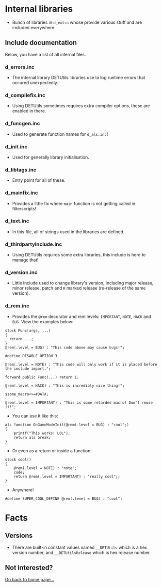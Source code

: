 # Internal libraries
- Bunch of libraries in `d_extra` whose provide various stuff and are included everywhere.

## Include documentation
Below, you have a list of all internal files.

### d_errors.inc
- The internal library DETUtils libraries use to log runtime errors that occured unexpectedly.

### d_compilefix.inc
- Using DETUtils sometimes requires extra compiler options, these are enabled in there.

### d_funcgen.inc
- Used to generate function names for `d_als.inc`!

### d_init.inc
- Used for generally library initialisation.

### d_libtags.inc
- Entry point for all of these.

### d_mainfix.inc
- Provides a little fix where `main` function is not getting called in filterscripts!

### d_text.inc
- In this file, all of strings used in the libraries are defined.

### d_thirdpartyinclude.inc
- Using DETUtils requires some extra libraries, this include is here to manage that!

### d_version.inc
- Little include used to change library's version, including major release, minor release, patch and `R` marked release (re-release of the same version).

### d_rem.inc
- Provides the `@rem` decorator and rem levels: `IMPORTANT`, `NOTE`, `HACK` and `BUG`. View the examples below:

```pawn
stock Func(args, ...)
{
  return ...;
}
@rem(.level = BUG) : "This code above may cause bugs!";

#define DISABLE_OPTION 3

@rem(.level = NOTE) : "This code will only work if it is placed before the include import.";

forward public Func(...) return 1;

@rem(.level = HACK) : "This is incredibly nice thing!";

$some_macro<>=#DATA;

@rem(.level = IMPORTANT) : "This is some retarded macro! Don't reuse it!";
```
- You can use it like this:

```pawn
als function OnGameModeInit(@rem(.level = BUG) : "cool";)
{
    printf("This works! LOL");
    return als break;
}
```
- Or even as a return or inside a function:

```pawn
stock cool()
{
  	@rem(.level = NOTE) : "note";
    code;
    return @rem(.level = IMPORTANT) : "really cool";;
}
```
- Anywhere!

```pawn
#define SUPER_COOL_DEFINE @rem(.level = BUG) : "cool";
```

# Facts

## Versions

- There are built-in constant values named `__DETUtils` which is a hex version number, and `__DETUtilsRelease` which is hex release number.

## Not interested?
[Go back to home page...](README.md)
